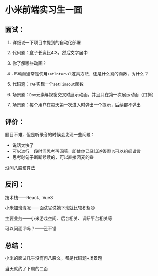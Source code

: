 # 小米前端实习生一面

## 面试：

1. 详细说一下项目中提到的自动化部署

2. 代码题：盒子长宽比4:3，然后文字居中

3. 你了解哪些动画？

4. JS动画通常是使用`setInterval`这类方法，还是什么别的函数，为什么？

5. 代码题：`rAF`实现一个`setTimeout`函数

6. 场景题：`Dom`元素与视窗交叉时展示动画，并且只在第一次展示动画（口撕）

7. 场景题：每个用户在每天第一次进入时弹出一个提示，后续都不弹出


## 评价：

题目不难，但是听录音的时候会发现一些问题：

- 说话太快了
- 可以进行一段时间思考再回答，即使你已经知道答案也可以组织语言
- 思考时句子断断续续的，可以直接闭麦的😄

没问八股和算法



## 反问：

技术栈——React、Vue3

小米加班情况——面试官说她下班就比较积极😄

主要业务——小米游戏空间、后台相关、调研平台相关等

可以问面评吗？——还不错



## 总结：

小米的面试几乎没有问八股文，都是代码题+场景题

当天就约了下周的二面
